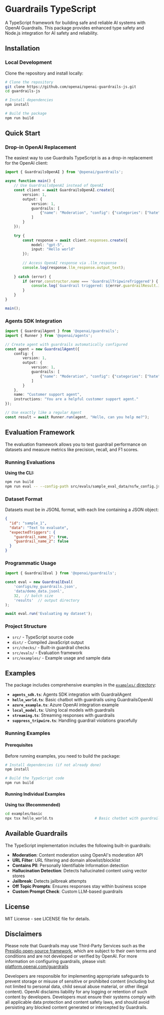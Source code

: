 # Guardrails TypeScript

A TypeScript framework for building safe and reliable AI systems with OpenAI Guardrails. This package provides enhanced type safety and Node.js integration for AI safety and reliability.

## Installation

### Local Development
Clone the repository and install locally:

```bash
# Clone the repository
git clone https://github.com/openai/openai-guardrails-js.git
cd guardrails-js

# Install dependencies
npm install

# Build the package
npm run build
```

## Quick Start

### Drop-in OpenAI Replacement
The easiest way to use Guardrails TypeScript is as a drop-in replacement for the OpenAI client:

```typescript
import { GuardrailsOpenAI } from '@openai/guardrails';

async function main() {
    // Use GuardrailsOpenAI instead of OpenAI
    const client = await GuardrailsOpenAI.create({
        version: 1,
        output: {
            version: 1,
            guardrails: [
                {"name": "Moderation", "config": {"categories": ["hate", "violence"]}}
            ]
        }
    });
    
    try {
        const response = await client.responses.create({
            model: "gpt-5",
            input: "Hello world"
        });
        
        // Access OpenAI response via .llm_response
        console.log(response.llm_response.output_text);
        
    } catch (error) {
        if (error.constructor.name === 'GuardrailTripwireTriggered') {
            console.log(`Guardrail triggered: ${error.guardrailResult.info}`);
        }
    }
}

main();
```

### Agents SDK Integration
```typescript
import { GuardrailAgent } from '@openai/guardrails';
import { Runner } from '@openai/agents';

// Create agent with guardrails automatically configured
const agent = new GuardrailAgent({
    config: {
        version: 1,
        output: {
            version: 1,
            guardrails: [
                {"name": "Moderation", "config": {"categories": ["hate", "violence"]}}
            ]
        }
    },
    name: "Customer support agent",
    instructions: "You are a helpful customer support agent."
});

// Use exactly like a regular Agent
const result = await Runner.run(agent, "Hello, can you help me?");
```

## Evaluation Framework

The evaluation framework allows you to test guardrail performance on datasets and measure metrics like precision, recall, and F1 scores.

### Running Evaluations

**Using the CLI:**
```bash
npm run build
npm run eval -- --config-path src/evals/sample_eval_data/nsfw_config.json --dataset-path src/evals/sample_eval_data/nsfw_eval.jsonl
```


### Dataset Format

Datasets must be in JSONL format, with each line containing a JSON object:

```json
{
  "id": "sample_1",
  "data": "Text to evaluate",
  "expectedTriggers": {
    "guardrail_name_1": true,
    "guardrail_name_2": false
  }
}
```

### Programmatic Usage

```typescript
import { GuardrailEval } from '@openai/guardrails';

const eval = new GuardrailEval(
    'configs/my_guardrails.json',
    'data/demo_data.jsonl',
    32,  // batch size
    'results'  // output directory
);

await eval.run('Evaluating my dataset');
```

### Project Structure
- `src/` - TypeScript source code
- `dist/` - Compiled JavaScript output
- `src/checks/` - Built-in guardrail checks
- `src/evals/` - Evaluation framework
- `src/examples/` - Example usage and sample data

## Examples

The package includes comprehensive examples in the [`examples/` directory](https://github.com/openai/openai-guardrails-js/tree/main/examples):

- **`agents_sdk.ts`**: Agents SDK integration with GuardrailAgent
- **`hello_world.ts`**: Basic chatbot with guardrails using GuardrailsOpenAI
- **`azure_example.ts`**: Azure OpenAI integration example
- **`local_model.ts`**: Using local models with guardrails
- **`streaming.ts`**: Streaming responses with guardrails
- **`suppress_tripwire.ts`**: Handling guardrail violations gracefully

### Running Examples

#### Prerequisites
Before running examples, you need to build the package:

```bash
# Install dependencies (if not already done)
npm install

# Build the TypeScript code
npm run build
```

#### Running Individual Examples

**Using tsx (Recommended)**
```bash
cd examples/basic
npx tsx hello_world.ts                   # Basic chatbot with guardrails
```

## Available Guardrails

The TypeScript implementation includes the following built-in guardrails:

- **Moderation**: Content moderation using OpenAI's moderation API
- **URL Filter**: URL filtering and domain allowlist/blocklist
- **Contains PII**: Personally Identifiable Information detection
- **Hallucination Detection**: Detects hallucinated content using vector stores
- **Jailbreak**: Detects jailbreak attempts
- **Off Topic Prompts**: Ensures responses stay within business scope
- **Custom Prompt Check**: Custom LLM-based guardrails

## License

MIT License - see LICENSE file for details.

## Disclaimers

Please note that Guardrails may use Third-Party Services such as the [Presidio open-source framework](https://github.com/microsoft/presidio), which are subject to their own terms and conditions and are not developed or verified by OpenAI.  For more information on configuring guardrails, please visit: [platform.openai.com/guardrails](https://platform.openai.com/guardrails)

Developers are responsible for implementing appropriate safeguards to prevent storage or misuse of sensitive or prohibited content (including but not limited to personal data, child sexual abuse material, or other illegal content). OpenAI disclaims liability for any logging or retention of such content by developers. Developers must ensure their systems comply with all applicable data protection and content safety laws, and should avoid persisting any blocked content generated or intercepted by Guardrails.